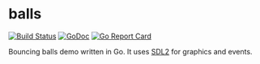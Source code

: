 # balls

[![Build Status](https://travis-ci.org/icza/balls.svg?branch=master)](https://travis-ci.org/icza/balls)
[![GoDoc](https://godoc.org/github.com/icza/balls?status.svg)](https://godoc.org/github.com/icza/balls)
[![Go Report Card](https://goreportcard.com/badge/github.com/icza/balls)](https://goreportcard.com/report/github.com/icza/balls)

Bouncing balls demo written in Go. It uses [SDL2](https://www.libsdl.org/)
for graphics and events.
